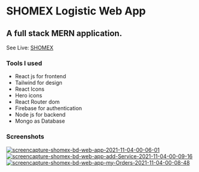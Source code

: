 # SHOMEX Logistic Web App

## A full stack MERN application.

See Live: [SHOMEX](https://shomex-bd.web.app/)

### Tools I used

-  React js for frontend
-  Tailwind for design
-  React Icons
-  Hero icons
-  React Router dom
-  Firebase for authentication
-  Node js for backend
-  Mongo as Database

### Screenshots

<a href="https://ibb.co/ky54tgT"><img src="https://i.ibb.co/LPYx3zy/screencapture-shomex-bd-web-app-2021-11-04-00-06-01.png" alt="screencapture-shomex-bd-web-app-2021-11-04-00-06-01" border="0"></a>
<a href="https://ibb.co/WcSQb1W"><img src="https://i.ibb.co/LC4MLfz/screencapture-shomex-bd-web-app-add-Service-2021-11-04-00-09-16.png" alt="screencapture-shomex-bd-web-app-add-Service-2021-11-04-00-09-16" border="0"></a>
<a href="https://ibb.co/BqJ9jr1"><img src="https://i.ibb.co/zGgzb7k/screencapture-shomex-bd-web-app-my-Orders-2021-11-04-00-08-48.png" alt="screencapture-shomex-bd-web-app-my-Orders-2021-11-04-00-08-48" border="0"></a>

